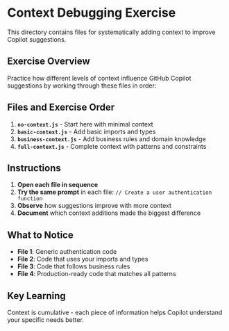 # Context Debugging Exercise

This directory contains files for systematically adding context to improve Copilot suggestions.

## Exercise Overview

Practice how different levels of context influence GitHub Copilot suggestions by working through these files in order:

## Files and Exercise Order

1. **`no-context.js`** - Start here with minimal context
2. **`basic-context.js`** - Add basic imports and types
3. **`business-context.js`** - Add business rules and domain knowledge
4. **`full-context.js`** - Complete context with patterns and constraints

## Instructions

1. **Open each file in sequence**
2. **Try the same prompt** in each file: `// Create a user authentication function`
3. **Observe** how suggestions improve with more context
4. **Document** which context additions made the biggest difference

## What to Notice

- **File 1**: Generic authentication code
- **File 2**: Code that uses your imports and types
- **File 3**: Code that follows business rules
- **File 4**: Production-ready code that matches all patterns

## Key Learning

Context is cumulative - each piece of information helps Copilot understand your specific needs better.